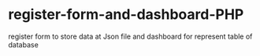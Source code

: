 # register-form-and-dashboard-PHP
register form to store data at Json file and dashboard  for  represent table of database 
